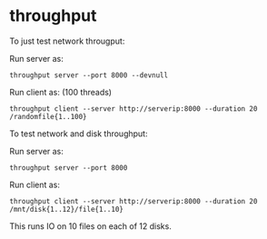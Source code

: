 # throughput

To just test network througput:

Run server as:
```
throughput server --port 8000 --devnull
```

Run client as: (100 threads)
```
throughput client --server http://serverip:8000 --duration 20 /randomfile{1..100}
```

To test network and disk throughput:

Run server as:
```
throughput server --port 8000
```

Run client as:
```
throughput client --server http://serverip:8000 --duration 20 /mnt/disk{1..12}/file{1..10}
```

This runs IO on 10 files on each of 12 disks.
